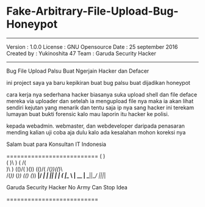 # Fake-Arbitrary-File-Upload-Bug-Honeypot

________________________________

  Version : 1.0.0 
  License : GNU Opensource
  Date : 25 september 2016
  Created by : Yukinoshita 47
  Team : Garuda Security Hacker

_______________________________

Bug File Upload Palsu Buat Ngerjain Hacker dan Defacer

ini project saya ya baru kepikiran buat bug palsu buat dijadikan honeypot

cara kerja nya sederhana hacker biasanya suka upload shell dan file deface mereka via uploader dan setelah
ia mengupload file nya maka ia akan lihat sendiri kejutan yang menarik dan tentu saja ip nya
sang hacker ini terekam lumayan buat bukti forensic kalo mau laporin itu hacker ke polisi.

kepada webadmin. webmaster, dan webdeveloper daripada penasaran mending kalian 
uji coba aja dulu kalo ada kesalahan mohon koreksi nya

Salam buat para Konsultan IT Indonesia

==========================
         (        )  
 (       )\ )  ( /(  
 )\ )   (()/(  )\()) 
(()/(    /(_))((_)\  
 /(_))_ (_))   _((_) 
(_)) __|/ __| | || | 
  | (_ |\__ \ | __ | 
   \___||___/ |_||_|
   
  Garuda Security Hacker 
  No Army Can Stop Idea
  
==========================
